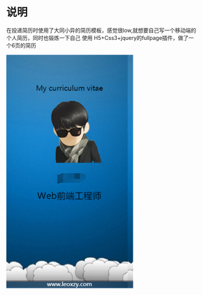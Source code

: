 # 说明
在投递简历时使用了大同小异的简历模板，感觉很low,就想要自己写一个移动端的个人简历，同时也锻炼一下自己
使用 H5+Css3+jquery的fullpage插件，做了一个6页的简历

![Image text](https://github.com/Summer-xzy/resume/blob/master/img-show/1.png)
